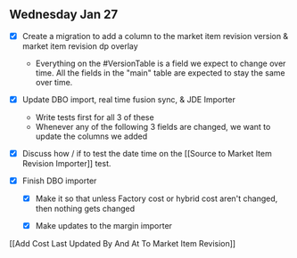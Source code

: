 
## Wednesday Jan 27
 - [x] Create a migration to add a column to the market item revision version & market item revision dp overlay
	- Everything on the #VersionTable is a field we expect to change over time. All the fields in the "main" table are expected to stay the same over time.
- [x] Update DBO import, real time fusion sync, & JDE Importer
	- Write tests first for all 3 of these
	- Whenever any of the following 3 fields are changed, we want to update the columns we added
- [x] Discuss how / if to test the date time on the [[Source to Market Item Revision Importer]] test.

- [x] Finish DBO importer 
	- [x] Make it so that unless Factory cost or hybrid cost aren't changed, then nothing gets changed
	- [x] Make updates to the margin importer


[[Add Cost Last Updated By And At To Market Item Revision]]